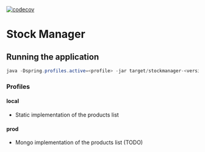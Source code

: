 [![codecov](https://codecov.io/gh/LieT13/StockManager/branch/develop/graph/badge.svg)](https://codecov.io/gh/LieT13/StockManager)

# Stock Manager

## Running the application

```java
java -Dspring.profiles.active=<profile> -jar target/stockmanager-<version>.jar
```

### Profiles
#### local
- Static implementation of the products list

#### prod
- Mongo implementation of the products list (TODO)
